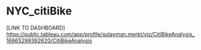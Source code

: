 # NYC_citiBike

[LINK TO DASHBOARD] https://public.tableau.com/app/profile/sulayman.merkt/viz/CitiBikeAnalysis_16665299392620/CitiBikeAnalysis

